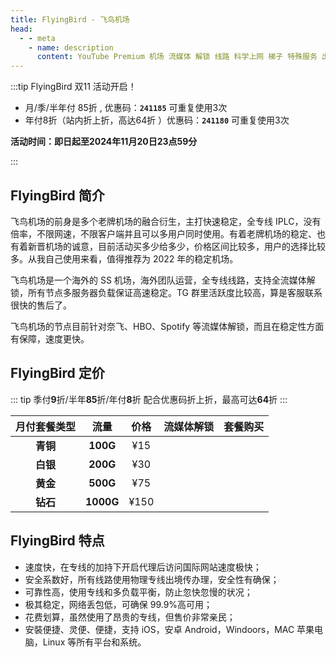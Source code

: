 ```yaml
---
title: FlyingBird - 飞鸟机场
head:
  - - meta
    - name: description
      content: YouTube Premium 机场 流媒体 解锁 线路 科学上网 梯子 特殊服务 出国服务 奈飞 Netflix 迪士尼 YouTube 油管 hulu FlyingBird 青云梯 HBO Max Spotify 奈飞小铺 银河录像局
---
```


:::tip FlyingBird 双11 活动开启！

- 月/季/半年付 85折 , 优惠码：**`241185`** 可重复使用3次
- 年付8折（站内折上折，高达64折 ）优惠码：**`241180`** 可重复使用3次

**活动时间：即日起至2024年11月20日23点59分**

:::
<Links :items="[
{ name: 'FlyingBird 双十一活动开启！', image:'https://i.theojs.cn/docs/202409111237242.png', desc:'活动时间：即日起至2024年11月20日23点59分',link: 'https://fbinv02.fbaff.cc/auth/register?code=RZP3' },
]" />

## FlyingBird 简介

飞鸟机场的前身是多个老牌机场的融合衍生，主打快速稳定，全专线 IPLC，没有倍率，不限网速，不限客户端并且可以多用户同时使用。有着老牌机场的稳定、也有着新晋机场的诚意，目前活动买多少给多少，价格区间比较多，用户的选择比较多。从我自己使用来看，值得推荐为 2022 年的稳定机场。

飞鸟机场是一个海外的 SS 机场，海外团队运营，全专线线路，支持全流媒体解锁，所有节点多服务器负载保证高速稳定。TG 群里活跃度比较高，算是客服联系很快的售后了。

飞鸟机场的节点目前针对奈飞、HBO、Spotify 等流媒体解锁，而且在稳定性方面有保障，速度更快。

## FlyingBird 定价

::: tip
季付**9**折/半年**85**折/年付**8**折 配合优惠码折上折，最高可达**64**折
:::

| 月付套餐类型 |   流量    | 价格 |                                 流媒体解锁                                  |                                                      套餐购买                                                       |
| :----------: | :-------: | :--: | :-------------------------------------------------------------------------: | :-----------------------------------------------------------------------------------------------------------------: |
|   **青铜**   | **100G**  | ¥15  | <i class="fa-solid fa-square-check" style="color: var(--vp-c-green-1)"></i> | <a href="https://fbinv02.fbaff.cc/auth/register?code=RZP3" target="_blank"><Badge type="tip" text="立即购买" /></a> |
|   **白银**   | **200G**  | ¥30  | <i class="fa-solid fa-square-check" style="color: var(--vp-c-green-1)"></i> | <a href="https://fbinv02.fbaff.cc/auth/register?code=RZP3" target="_blank"><Badge type="tip" text="立即购买" /></a> |
|   **黄金**   | **500G**  | ¥75  | <i class="fa-solid fa-square-check" style="color: var(--vp-c-green-1)"></i> | <a href="https://fbinv02.fbaff.cc/auth/register?code=RZP3" target="_blank"><Badge type="tip" text="立即购买" /></a> |
|   **钻石**   | **1000G** | ¥150 | <i class="fa-solid fa-square-check" style="color: var(--vp-c-green-1)"></i> | <a href="https://fbinv02.fbaff.cc/auth/register?code=RZP3" target="_blank"><Badge type="tip" text="立即购买" /></a> |

## FlyingBird 特点

- 速度快，在专线的加持下开启代理后访问国际网站速度极快；
- 安全系数好，所有线路使用物理专线出境传办理，安全性有确保；
- 可靠性高，使用专线和多负载平衡，防止忽快忽慢的状况；
- 极其稳定，网络丢包低，可确保 99.9%高可用；
- 花费划算，虽然使用了昂贵的专线，但售价非常亲民；
- 安裝便捷、灵便、便捷，支持 iOS，安卓 Android，Windoors，MAC 苹果电脑，Linux 等所有平台和系统。
